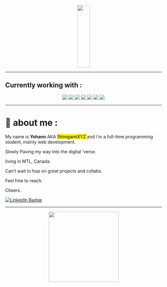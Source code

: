 <div id="header" align="center">
 <img src="https://media.giphy.com/media/qUABlXKRRvfQobzIXp/giphy.gif" width="40vw" height="200px"/>
 </div>

---

## Currently working with : 

<div id="badges" align="center">
 <img src="https://img.shields.io/badge/mysql-%2300f.svg?style=for-the-badge&logo=mysql&logoColor=white">
 <img src="https://img.shields.io/badge/adobe-%23FF0000.svg?style=for-the-badge&logo=adobe&logoColor=white">
 <img src="https://img.shields.io/badge/WordPress-%23117AC9.svg?style=for-the-badge&logo=WordPress&logoColor=white">
 <img src="https://img.shields.io/badge/html5-%23E34F26.svg?style=for-the-badge&logo=html5&logoColor=white">
 <img src="https://img.shields.io/badge/css3-%231572B6.svg?style=for-the-badge&logo=css3&logoColor=white">
 <img src="https://img.shields.io/badge/javascript-%23323330.svg?style=for-the-badge&logo=javascript&logoColor=%23F7DF1E">
	 <img src="https://img.shields.io/badge/php-%23777BB4.svg?style=for-the-badge&logo=php&logoColor=white">
</div>

---

# 🥷 about me :

My name is <strong> Yohann </strong> AKA <mark> ShinigamiXYZ </mark> and i'm a full-time programming student, mainly web development.

Slowly Paving my way into the digital 'verse.

living in MTL, Canada.

Can't wait to hop on great projects and collabs.

Feel free to reach.

Cheers.

<div id="badges" align="start">
  <a href="https://www.linkedin.com/in/godinyohann/">
    <img src="https://img.shields.io/badge/LinkedIn-blue?style=for-the-badge&logo=linkedin&logoColor=white" alt="LinkedIn Badge"/>
  </a>
</div>

---

<div id="footer" align="center">
 <img src="https://media.giphy.com/media/hqU2KkjW5bE2v2Z7Q2/giphy.gif" width="225"/>
  
</div>

